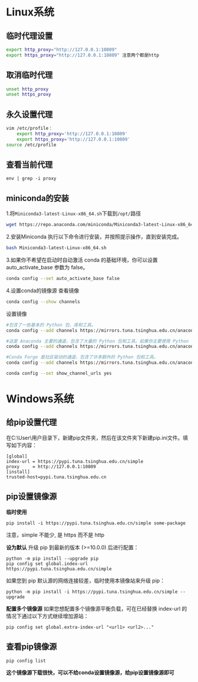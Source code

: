 # Linux系统
## 临时代理设置
```bash
export http_proxy="http://127.0.0.1:10809"
export https_proxy="http://127.0.0.1:10809" 注意两个都是http
```
## 取消临时代理
```bash
unset http_proxy
unset https_proxy
```
## 永久设置代理
```bash
vim /etc/profile：
    export http_proxy='http://127.0.0.1:10809'
    export https_proxy='http://127.0.0.1:10809'
source /etc/profile
```
## 查看当前代理
```
env | grep -i proxy
```
## miniconda的安装

1.将`Miniconda3-latest-Linux-x86_64.sh`下载到`/opt/`路径
```bash
wget https://repo.anaconda.com/miniconda/Miniconda3-latest-Linux-x86_64.sh
```
2.安装Miniconda
执行以下命令进行安装，并按照提示操作，直到安装完成。
```bash
bash Miniconda3-latest-Linux-x86_64.sh
```
3.如果你不希望在启动时自动激活 conda 的基础环境，你可以设置 auto_activate_base 参数为 false。
```bash
conda config --set auto_activate_base false
```
4.设置conda的镜像源
查看镜像
```bash
conda config --show channels
```
设置镜像
```bash
#包含了一些基本的 Python 包、库和工具。
conda config --add channels https://mirrors.tuna.tsinghua.edu.cn/anaconda/pkgs/free/

#这是 Anaconda 主要的通道，包含了大量的 Python 包和工具。如果你主要使用 Python 包，这是一个必要的通道。
conda config --add channels https://mirrors.tuna.tsinghua.edu.cn/anaconda/pkgs/main/

#Conda Forge 是社区驱动的通道，包含了许多额外的 Python 包和工具。
conda config --add channels https://mirrors.tuna.tsinghua.edu.cn/anaconda/cloud/conda-forge/

conda config --set show_channel_urls yes
```
# Windows系统
## 给pip设置代理
在C:\User\用户目录下，新建pip文件夹，然后在该文件夹下新建pip.ini文件。填写如下内容：
```
[global]
index-url = https://pypi.tuna.tsinghua.edu.cn/simple
proxy     = http://127.0.0.1:10809
[install]
trusted-host=pypi.tuna.tsinghua.edu.cn
```
## pip设置镜像源
**临时使用**
```
pip install -i https://pypi.tuna.tsinghua.edu.cn/simple some-package
```
注意，simple 不能少, 是 https 而不是 http

**设为默认**
升级 pip 到最新的版本 (>=10.0.0) 后进行配置：
```
python -m pip install --upgrade pip
pip config set global.index-url https://pypi.tuna.tsinghua.edu.cn/simple
```
如果您到 pip 默认源的网络连接较差，临时使用本镜像站来升级 pip：
```
python -m pip install -i https://pypi.tuna.tsinghua.edu.cn/simple --upgrade 
```
**配置多个镜像源**
如果您想配置多个镜像源平衡负载，可在已经替换 index-url 的情况下通过以下方式继续增加源站：
```
pip config set global.extra-index-url "<url1> <url2>..."
```
## 查看pip镜像源
```
pip config list
```
**这个镜像源下载很快，可以不给conda设置镜像源，给pip设置镜像源即可**
